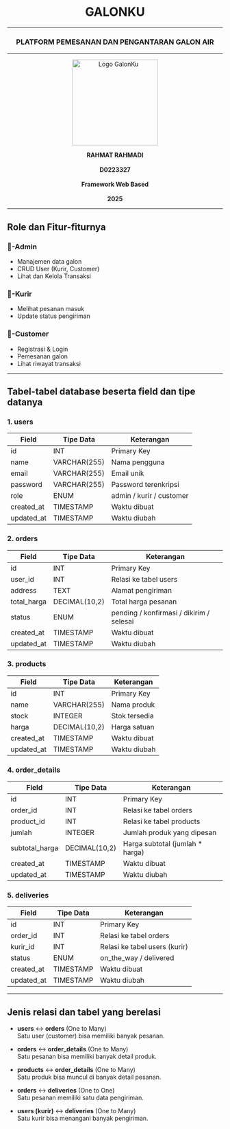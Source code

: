 <h1 align="center">GALONKU</h1>

<hr/>

<h3 align="center">PLATFORM PEMESANAN DAN PENGANTARAN GALON AIR</h3>

---

<p align="center">
  <img src="https://github.com/user-attachments/assets/36f5b8ce-b59d-4c5d-892f-31a6f36b31b5" alt="Logo GalonKu" width="200"/>
</p>

<p align="center">
  <strong>RAHMAT RAHMADI</strong><br/><br/>
  <strong>D0223327</strong><br/><br/>
  <strong>Framework Web Based</strong><br/><br/>
  <strong>2025</strong>
</p>

---

## Role dan Fitur-fiturnya

### 🔧-Admin

- Manajemen data galon
- CRUD User (Kurir, Customer)
- Lihat dan Kelola Transaksi

### 🚚-Kurir

- Melihat pesanan masuk
- Update status pengiriman

### 🛒-Customer

- Registrasi & Login
- Pemesanan galon
- Lihat riwayat transaksi

---

## Tabel-tabel database beserta field dan tipe datanya

### 1. users

| Field      | Tipe Data    | Keterangan               |
|------------|--------------|--------------------------|
| id         | INT       | Primary Key              |
| name       | VARCHAR(255) | Nama pengguna            |
| email      | VARCHAR(255) | Email unik               |
| password   | VARCHAR(255) | Password terenkripsi     |
| role       | ENUM         | admin / kurir / customer |
| created_at | TIMESTAMP    | Waktu dibuat             |
| updated_at | TIMESTAMP    | Waktu diubah             |

### 2. orders

| Field       | Tipe Data    | Keterangan                      |
|-------------|--------------|----------------------------------|
| id          | INT       | Primary Key                     |
| user_id     | INT       | Relasi ke tabel users           |
| address     | TEXT         | Alamat pengiriman               |
| total_harga | DECIMAL(10,2)| Total harga pesanan             |
| status      | ENUM         | pending / konfirmasi / dikirim / selesai |
| created_at  | TIMESTAMP    | Waktu dibuat                    |
| updated_at  | TIMESTAMP    | Waktu diubah                    |

### 3. products

| Field      | Tipe Data     | Keterangan         |
|------------|---------------|--------------------|
| id         | INT        | Primary Key        |
| name       | VARCHAR(255)  | Nama produk        |
| stock      | INTEGER       | Stok tersedia      |
| harga      | DECIMAL(10,2) | Harga satuan       |
| created_at | TIMESTAMP     | Waktu dibuat       |
| updated_at | TIMESTAMP     | Waktu diubah       |

### 4. order_details

| Field          | Tipe Data     | Keterangan                        |
|----------------|---------------|------------------------------------|
| id             | INT        | Primary Key                        |
| order_id       | INT        | Relasi ke tabel orders             |
| product_id     | INT        | Relasi ke tabel products           |
| jumlah         | INTEGER       | Jumlah produk yang dipesan         |
| subtotal_harga | DECIMAL(10,2) | Harga subtotal (jumlah * harga)    |
| created_at     | TIMESTAMP     | Waktu dibuat                       |
| updated_at     | TIMESTAMP     | Waktu diubah                       |

### 5. deliveries

| Field      | Tipe Data     | Keterangan                           |
|------------|---------------|---------------------------------------|
| id         | INT        | Primary Key                           |
| order_id   | INT        | Relasi ke tabel orders                |
| kurir_id   | INT        | Relasi ke tabel users (kurir)         |
| status     | ENUM          | on_the_way / delivered                |
| created_at | TIMESTAMP     | Waktu dibuat                          |
| updated_at | TIMESTAMP     | Waktu diubah                          |

---

## Jenis relasi dan tabel yang berelasi

- **users** ↔ **orders** (One to Many)  
  Satu user (customer) bisa memiliki banyak pesanan.

- **orders** ↔ **order_details** (One to Many)  
  Satu pesanan bisa memiliki banyak detail produk.

- **products** ↔ **order_details** (One to Many)  
  Satu produk bisa muncul di banyak detail pesanan.

- **orders** ↔ **deliveries** (One to One)  
  Satu pesanan memiliki satu data pengiriman.

- **users (kurir)** ↔ **deliveries** (One to Many)  
  Satu kurir bisa menangani banyak pengiriman.
